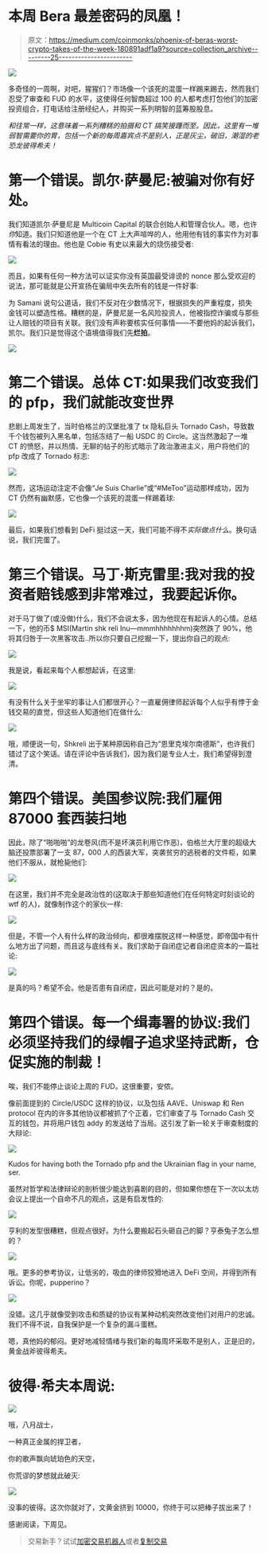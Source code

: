 # 本周 Bera 最差密码的凤凰！

> 原文：<https://medium.com/coinmonks/phoenix-of-beras-worst-crypto-takes-of-the-week-180891adf1a9?source=collection_archive---------25----------------------->

![](img/e37da73d4ad85b0afc2f055143721912.png)

多奇怪的一周啊，对吧，猩猩们？市场像一个该死的混蛋一样踢来踢去，然而我们忍受了审查和 FUD 的水平，这使得任何智商超过 100 的人都考虑打包他们的加密投资组合，打电话给注册经纪人，并购买一系列明智的蓝筹股股息。

*和往常一样，这意味着一系列糟糕的拍摄和 CT 搞笑接踵而至。因此，这里有一堆弱智需要你的胃，包括一个新的每周嘉宾点不是别人，正是灰尘，破旧，潮湿的老恐龙彼得希夫！*

# 第一个错误。凯尔·萨曼尼:被骗对你有好处。

我们知道凯尔·萨曼尼是 Multicoin Capital 的联合创始人和管理合伙人。嗯，也许*你*知道。我们只知道他是一个在 CT 上大声喧哗的人，他用他有钱的事实作为对事情有看法的理由。他也是 Cobie 有史以来最大的烧伤接受者:

![](img/5702e4cbd274f8fd6e2ab97c14e88bcb.png)

而且，如果有任何一种方法可以证实你没有英国最受诽谤的 nonce 那么受欢迎的说法，那可能就是公开宣扬在骗局中失去所有的钱是一件好事:

为 Samani 说句公道话，我们不反对在少数情况下，根据损失的严重程度，损失金钱可以塑造性格。糟糕的是，萨曼尼是一名风险投资人，他被指控诈骗或与那些让人赔钱的项目有关联。我们没有声称要核实任何事情——不要他妈的起诉我们，凯尔。我们只是觉得这个语境值得我们先**烂拍**。

![](img/0fb59159fd6710c3efabc256eed852da.png)

# 第二个错误。总体 CT:如果我们改变我们的 pfp，我们就能改变世界

悲剧上周发生了，当时伯格兰的汉堡批准了 tx 隐私巨头 Tornado Cash，导致数千个钱包被列入黑名单，包括冻结了一船 USDC 的 Circle。这当然激起了一堆 CT 的愤怒，并以热情、无聊的帖子的形式暗示了政治激进主义，用户将他们的 pfp 改成了 Tornado 标志:

![](img/11102df4d78091a99fc77d334ea54133.png)

然而，这场运动注定不会像“Je Suis Charlie”或“#MeToo”运动那样成功，因为 CT 仍然有幽默感，它也像一个该死的混蛋一样踢着球:

![](img/028313d4402c1665a20b39cf96d15b62.png)

最后，如果我们想看到 DeFi 挺过这一天，我们可能不得不*实际做点什么*。换句话说，我们完蛋了。

# 第三个错误。马丁·斯克雷里:我对我的投资者赔钱感到非常难过，我要起诉你。

对于马丁做了(或没做)什么，我们不会说太多，因为他现在有起诉人的心情。总结一下，他的币$ MSI(Martin shk reli Inu—mmmhhhhhhhm)突然跌了 90%，他将其归咎于一次黑客攻击..所以你只要自己挖掘一下，提出你自己的观点:

![](img/b80c50de67611a77478e6561132f819c.png)

我是说，看起来每个人都想起诉，在这里:

![](img/3554d987d3dd11dcf2ff17e9014ed638.png)

有没有什么关于坐牢的事让人们都很开心？一直雇佣律师起诉每个人似乎有悖于金钱交易的直觉，但这些人知道他们在做什么:

![](img/be3078f93896d541773ee33e7eb5e540.png)

哦，顺便说一句，Shkreli 出于某种原因称自己为“恩里克埃尔南德斯”，也许我们错过了这个笑话。请在评论中告诉我们，因为我们是专业人士，我们希望得到澄清。

# 第四个错误。美国参议院:我们雇佣 87000 套西装扫地

因此，除了“啪啪啪”的龙卷风(而不是坏演员利用它作恶)，伯格兰大厅里的超级大脑还投票部署了一支 87，000 人的西装大军，突袭贫穷的逃税者的文件柜，如果他们不服从，就枪毙他们:

![](img/2e1fe68708979bef116f7bb71441642c.png)

在这里，我们并不完全是政治性的(这取决于那些知道他们在任何特定时刻谈论的 wtf 的人)，就像制作这个的家伙一样:

![](img/633b8bb65760cfc818e051e2f67d04cc.png)

但是，不管一个人有什么样的政治倾向，都很难摆脱这样一种感觉，即帝国中有什么地方出了问题，而且这与底线有关。我们求助于自闭症记者自闭症资本的一篇社论:

![](img/2d98dfcc3327afd1e069d87e369f1108.png)

是真的吗？希望不会。他是否患有自闭症，因此可能是对的？是的。

# 第四个错误。每一个缉毒署的协议:我们必须坚持我们的绿帽子追求坚持武断，仓促实施的制裁！

唉，我们不能停止谈论上周的 FUD。这很重要，安侬。

像前面提到的 Circle/USDC 这样的协议，以及包括 AAVE、Uniswap 和 Ren protocol 在内的许多其他协议都被抓了个正着，它们审查了与 Tornado Cash 交互的钱包，并将用户钱包 addy 的发送给了当局。这引发了新一轮关于审查制度的大辩论:

![](img/1d2261aa28db1bde34780c9f62c470b3.png)

Kudos for having both the Tornado pfp and the Ukrainian flag in your name, ser.

虽然对哲学和法律辩论的剖析很少能达到喜剧的目的，但如果你想在下一次以太坊会议上提出一个自命不凡的观点，这是有启发性的:

![](img/d7ecc2445d00181c5b59e2f32a26e116.png)

亨利的发型很糟糕，但观点很好。为什么要搬起石头砸自己的脚？亨泰兔子怎么想的？

![](img/618834a2c142f0da74b8ad33677f8cee.png)

哦。更多的参考协议，让低劣的，吸血的律师狡猾地进入 DeFi 空间，并得到所有诉讼。你呢，pupperino？

![](img/76c4d3c483aaeac6093d082fb527777d.png)

没错。这几乎就像受到攻击和质疑的协议有某种动机突然改变他们对用户的忠诚。我们不得不说，自我保护是一个复杂的漏斗蛋糕。

嗯，真他妈的郁闷。更好地减轻情绪与我们新的每周坏采取不是别人，正是旧的，黄金战斧彼得希夫。

# 彼得·希夫本周说:

![](img/bf057aff76a228e8d203c4955bc1a35f.png)

哦，八月战士，

一种真正金属的捍卫者，

你的歌声飘向琥珀色的天空，

你荒谬的梦想就此破灭:

![](img/c2b08422deb8a82a13a318166ca68cff.png)

没事的彼得。这次你就对了，文黄金挤到 10000，你终于可以把棒子拔出来了！

感谢阅读，下周见。

> 交易新手？试试[加密交易机器人](/coinmonks/crypto-trading-bot-c2ffce8acb2a)或者[复制交易](/coinmonks/top-10-crypto-copy-trading-platforms-for-beginners-d0c37c7d698c)